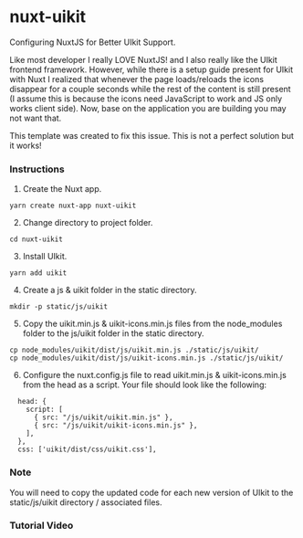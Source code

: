 # nuxt-uikit
Configuring  NuxtJS for Better UIkit Support.

Like most developer I really LOVE NuxtJS! and I also really like the UIkit frontend framework. However, while there is a setup guide present for UIkit with Nuxt I realized that whenever the page loads/reloads the icons disappear for a couple seconds while the rest of the content is still present (I assume this is because the icons need JavaScript to work and JS only works client side). Now, base on the application you are building you may not want that.

This template was created to fix this issue. This is not a perfect solution but it works!

### Instructions
1. Create the Nuxt app.
```
yarn create nuxt-app nuxt-uikit
```
2. Change directory to project folder.
```
cd nuxt-uikit
```
3. Install UIkit.
```
yarn add uikit
```
4. Create a js & uikit folder in the static directory.
```
mkdir -p static/js/uikit
```
5. Copy the uikit.min.js & uikit-icons.min.js files from the node_modules folder to the js/uikit folder in the static directory.
```
cp node_modules/uikit/dist/js/uikit.min.js ./static/js/uikit/
cp node_modules/uikit/dist/js/uikit-icons.min.js ./static/js/uikit/
```
6. Configure the nuxt.config.js file to read uikit.min.js & uikit-icons.min.js from the head as a script.
Your file should look like the following:
```
  head: {
    script: [
      { src: "/js/uikit/uikit.min.js" },
      { src: "/js/uikit/uikit-icons.min.js" },
    ],
  },
  css: ['uikit/dist/css/uikit.css'],
 ```

### Note
You will need to copy the updated code for each new version of UIkit to the static/js/uikit directory / associated files.

### Tutorial Video

